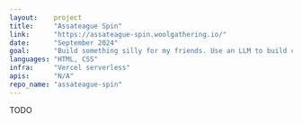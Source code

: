 ```yaml
---
layout:    project
title:     "Assateague Spin"
link:      "https://assateague-spin.woolgathering.io/"
date:      "September 2024"
goal:      "Build something silly for my friends. Use an LLM to build complex CSS transitions that would be quite difficult for me otherwise."
languages: "HTML, CSS"
infra:     "Vercel serverless"
apis:      "N/A"
repo_name: "assateague-spin"
---
```


TODO
